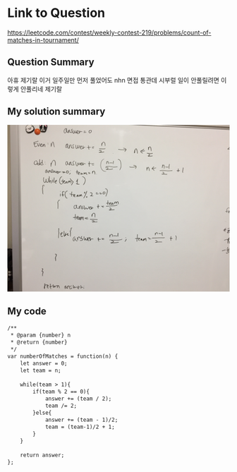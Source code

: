 # Link to Question
https://leetcode.com/contest/weekly-contest-219/problems/count-of-matches-in-tournament/

## Question Summary
아휴 제기랄 이거 일주일만 먼저 풀었어도 nhn 면접 통관데 시부럴 일이 안풀릴려면 이렇게 안풀리네 제기랄

## My solution summary

<img src="1.jpeg" >

## My code
```
/**
 * @param {number} n
 * @return {number}
 */
var numberOfMatches = function(n) {
    let answer = 0;
    let team = n;
    
    while(team > 1){
        if(team % 2 == 0){
            answer += (team / 2);
            team /= 2;
        }else{
            answer += (team - 1)/2;
            team = (team-1)/2 + 1;
        }
    }
    
    return answer;
};
```
